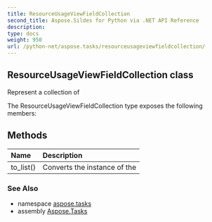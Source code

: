 ```yaml
---
title: ResourceUsageViewFieldCollection
second_title: Aspose.Sildes for Python via .NET API Reference
description: 
type: docs
weight: 950
url: /python-net/aspose.tasks/resourceusageviewfieldcollection/
---
```


## ResourceUsageViewFieldCollection class

Represent a collection of

The ResourceUsageViewFieldCollection type exposes the following members:
## Methods
| Name | Description |
| :- | :- |
|to_list()|Converts the instance of the|

### See Also

* namespace [aspose.tasks](../../aspose.tasks/)
* assembly [Aspose.Tasks](/tasks/python-net/)

